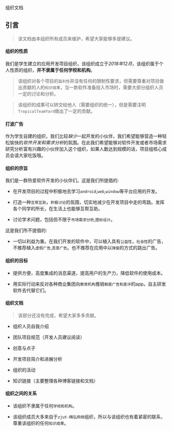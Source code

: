 组织文档

## 引言

> 该文档由本组织所有成员来维护，希望大家能够多提建议。

#### 组织的性质

我们是学生建立的应用开发项目组织，该组织成立于*2018年12月*，该组织属于个人性质的组织，**并不隶属于任何学校和机构**。

> 该组织对各个项目的`盈利性`并没有任何的限制性要求，但需要尊重对项目做出贡献的人的`知识成果`，当一款软件准备投入市场时，需要大部分组织人员一定的讨论和分析。

> 该组织的成果可以转交给他人（需要组织的统一），但是需要注明`TropicalTeamYard`做出了一定的贡献。

#### 打波广告

作为学生自建的组织，我们比较*缺少*一起开发的小伙伴，我们希望能够营造一种轻松愉快的*软件开发和需求分析*的氛围。在此我们希望能够对软件开发或者市场需求研究分析富有兴趣的小伙伴加入这个组织，如果人数达到规模的话，项目组核心成员会请大家吃饭哦。

#### 组织的宗旨

我们是一群热爱软件开发的小伙伴们。这是我们所提倡的:

- 在开发项目的过程中积极地去学习`android`,`web`,`window`等平台应用的开发。

- 打造一种`互帮互助`，`积极讨论`的氛围，切实地减少在开发项目中走的弯路。发挥各个同学的所长，在生活上也能够互帮互助。

- 讨论学术问题，包括但不限于`市场需求分析`,`图标设计`。

这是我们所不提倡的:

- 一切以利益为重。在我们开发的软件中，可以植入具有`公益性`，`社会性`的广告，不推荐植入`虚假广告`,`恶意广告`。也不推荐在应用中以`弹窗`的方式的跳出广告。

#### 组织的目标

- 提供方便，高度集成的消息渠道，提高用户的生产力，降低软件的使用成本。

- 用实际行动来反对各种商业集团向`教育机构`推销`都是广告和差评`的app。自主研发软件去代替它们。

#### 组织文档

> 该部分还没有完成，希望大家多多贡献。

- 组织人员自我介绍

- 团队项目规范（开发人员建议阅读）

- 创意与点子

- 开发项目简介和进展分析

- 组织的活动

- 知识链接（主要整理各种博客链接和文档）

#### 组织之间的关系

- 该组织不隶属于任何`学校和机构`。

- 该组织成员大多来自于`zjut-精弘网络`组织，所以与该组织也有着紧密的联系，尊重该组织的任何`知识成果`。

